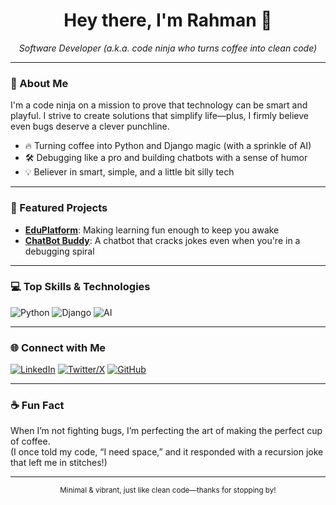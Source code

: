 <!-- GitHub Profile README for rahman-wardantz -->

<h1 align="center">Hey there, I'm Rahman 👋</h1>
<p align="center">
  <em>Software Developer (a.k.a. code ninja who turns coffee into clean code)</em>
</p>

---

### 🥷 About Me

I'm a code ninja on a mission to prove that technology can be smart and playful. I strive to create solutions that simplify life—plus, I firmly believe even bugs deserve a clever punchline.

- 🔥 Turning coffee into Python and Django magic (with a sprinkle of AI)
- 🛠️ Debugging like a pro and building chatbots with a sense of humor
- 💡 Believer in smart, simple, and a little bit silly tech

---

### 🚀 Featured Projects

- [**EduPlatform**](#): Making learning fun enough to keep you awake
- [**ChatBot Buddy**](#): A chatbot that cracks jokes even when you're in a debugging spiral

---

### 💻 Top Skills & Technologies

![Python](https://img.shields.io/badge/-Python-3776AB?style=flat&logo=python&logoColor=white)
![Django](https://img.shields.io/badge/-Django-092E20?style=flat&logo=django&logoColor=white)
![AI](https://img.shields.io/badge/-AI%20Magic-00C7B7?style=flat)

---

### 🌐 Connect with Me

[![LinkedIn](https://img.shields.io/badge/-LinkedIn-0072b1?style=flat&logo=linkedin&logoColor=white)](https://www.linkedin.com/in/rahman-wardantz/)
[![Twitter/X](https://img.shields.io/badge/-X-000000?style=flat&logo=x&logoColor=white)](https://www.x.com/utadayasukazu)
[![GitHub](https://img.shields.io/badge/-GitHub-181717?style=flat&logo=github&logoColor=white)](https://github.com/rahman-wardantz)

---

### ☕ Fun Fact

When I’m not fighting bugs, I’m perfecting the art of making the perfect cup of coffee.  
(I once told my code, “I need space,” and it responded with a recursion joke that left me in stitches!)

---

<p align="center">
  <sub>Minimal & vibrant, just like clean code—thanks for stopping by!</sub>
</p>
